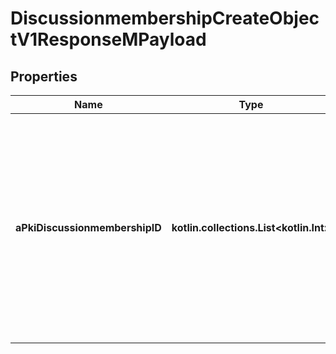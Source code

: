 
# DiscussionmembershipCreateObjectV1ResponseMPayload

## Properties
| Name | Type | Description | Notes |
| ------------ | ------------- | ------------- | ------------- |
| **aPkiDiscussionmembershipID** | **kotlin.collections.List&lt;kotlin.Int&gt;** | An array of unique IDs representing the object that were requested to be created.  They are returned in the same order as the array containing the objects to be created that was sent in the request. |  |



